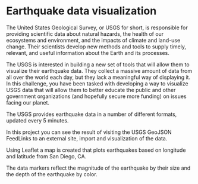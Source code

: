 # Earthquake data visualization

The United States Geological Survey, or USGS for short, is responsible for providing scientific data about natural hazards, the health of our ecosystems and environment, and the impacts of climate and land-use change. Their scientists develop new methods and tools to supply timely, relevant, and useful information about the Earth and its processes.

The USGS is interested in building a new set of tools that will allow them to visualize their earthquake data. They collect a massive amount of data from all over the world each day, but they lack a meaningful way of displaying it. In this challenge, you have been tasked with developing a way to visualize USGS data that will allow them to better educate the public and other government organizations (and hopefully secure more funding) on issues facing our planet.

The USGS provides earthquake data in a number of different formats, updated every 5 minutes. 

In this project you can see the result of visiting the USGS GeoJSON FeedLinks to an external site, import and visualization of the data.

Using Leaflet a map is created that plots earthquakes based on longitude and latitude from San Diego, CA.

The data markers reflect the magnitude of the earthquake by their size and the depth of the earthquake by color. 

